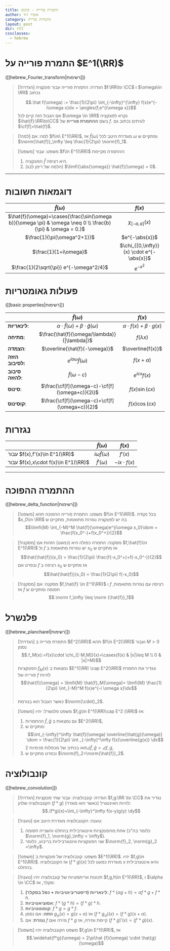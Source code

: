 ```yaml
---
title: התמרת פורייה - סיכום
author: אופיר דוד
category: התמרות פורייה
layout: post
dir: rtl
cssclasses:
  - hebrew
---
```

# התמרת פורייה על $E^1(\RR)$ 

([[hebrew_Fourier_transform|רשימות]])

> [!הגדרה] הגדרה: התמרת פורייה
> עבור פונקציה $f:\RR\to \CC$ ו $\omega\in \RR$ נכתוב
> 
> $$.\hat f(\omega) := \frac{1}{2\pi} \int_{-\infty}^{\infty} f(x)e^{-i\omega x}dx = \angles{f,e^{i\omega x}}$$
> אם הגבול הזה קיים לכל $\omega \in \RR$ נקרא לפונקציה $\hat{f}:\RR\to\CC$ בשם **ההתמרת פורייה** של $f$.
> לעיתים נכתוב גם $\cf[f]=\hat{f}$.


> [!למה] למה:
> אם $f\in\ E^1(\RR)$, אז $\hat{f}(\omega)$ מוגדרת היטב לכל $\omega$ ומתקיים ש $\norm{\hat{f}}_\infty \leq \frac{1}{2\pi} \norm{f}_1$.


> [!משפט] משפט:
> עבור $f\in E^1(\RR)$ ההתמרה מקיימת:
> 1. הפונקציה $\hat{f}$ היא רציפה.
> 2. (הלמה של רימן לבג) $\limfi{\abs{\omega}} \hat{f}(\omega) = 0$.

---
# דוגמאות חשובות

|                                             $\hat{f}(\omega)$                                              |                  $f(x)$                   |
| :--------------------------------------------------------------------------------------------------------: | :---------------------------------------: |
| $\hat{f}(\omega)=\cases{\frac{\sin(\omega b)}{\omega \pi} & \omega \neq 0 \\ \frac{b}{\pi} & \omega = 0.}$ |            $\chi_{[-a,a]}(x)$             |
|                                        $\frac{1}{\pi(\omega^2+1)}$                                         |              $e^{-\abs{x}}$               |
|                                           $\frac{1}{1+i\omega}$                                            | $\chi_{[0,\infty)}(x) \cdot e^{-\abs{x}}$ |
|                                  $\frac{1}{2\sqrt{\pi}} e^{-\omega^2/4}$                                   |                $e^{-x^2}$                 |

# פעולות גאומטריות

([[basic properties|רשימות]])

|                  |                      $\hat{f}(\omega)$                      |                  $f(x)$                  |
| ---------------- | :---------------: | :-----------------: |
| **לינאריות**:    | $\alpha  \cdot \hat{f}(\omega)+\beta \cdot \hat{g}(\omega)$ | $\alpha \cdot  f(x) + \beta \cdot  g(x)$ |
| **מתיחה**:       |        $\frac{\hat{f}(\omega/\lambda)}{\|\lambda\|}$        |              $f(\lambda x)$              |
| **הצמדה**:       |                $\overline{\hat{f}(-\omega)}$                |            $\overline{f(x)}$             |
| **הזזה לסיבוב:** |             $e^{i\alpha \omega}\hat{f}(\omega)$             |              $f(x+\alpha)$               |
| **סיבוב להזזה**: |                     $\hat{f}(\omega-c)$                     |              $e^{icx}f(x)$               |
| **סינוס**:       |       $\frac{\cf[f](\omega-c)-\cf[f](\omega+c)}{2i}$        |              $f(x)\sin(cx)$              |
| **קוסינוס**:     |        $\frac{\cf[f](\omega-c)+\cf[f](\omega+c)}{2}$        |              $f(x)\cos(cx)$              |

# נגזרות

|                                     | $\hat{f}(\omega)$                              | $f(x)$            |
| ---------------- | :---------------: | :-----------------: |
| עבור $f(x),f'(x)\in E^1(\RR)$       | $i\omega \hat{f}(\omega)$                      | $f'(x)$           |
| עבור $f(x),x\cdot f(x)\in E^1(\RR)$ | $\hat{f}'(\omega)$                             | $-ix\cdot f(x)$   |

---
# ההתמרה ההפוכה

([[hebrew_delta_function|רשימות]])

> [!משפט] משפט: התמרת פורייה ההפוכה
> תהא $f\in E^1(\RR)$. בכל נקודה $x_0\in \RR$ בה יש לפונקציה נגזרות מתואמות, מתקיים ש
> $$\limfi{M} \int_{-M}^M \hat{f}(\omega)e^{i\omega x_0}\dom = \frac{f(x_0^-)+f(x_0^+)}{2}$$ 


> [!מסקנה] מסקנה: התמרה כפולה היא (כמעט) הזהות
> אם $f,\hat{f}\in E^1(\RR)$  ול $f$ יש נגזרות מתואמות ב $x_0$ אז מתקיים ש 
> $$\hat{\hat{f}}(x_0) = \frac{1}{2\pi} \frac{f(-x_0^+)+f(-x_0^-)}{2}$$
> ובפרט אם $f$ רציפה ב $x_0$ אז מתקיים ש 
> $$\hat{\hat{f}}(x_0) = \frac{1}{2\pi} f(-x_0)$$


> [!מסקנה] מסקנה:
> אם $f,\hat{f} \in E^1(\RR)$ ו $f$ רציפה עם נגזרות מתואמות, אז $f$ חסומה ומתקיים ש 
> $$.\norm f_\infty \leq \norm {\hat{f}}_1$$

# פלנשרל

([[hebrew_plancharel|רשימות]])

> [!הגדרה] התמרת פורייה ב $E^2(\RR)$
> תהא $f\in E^2(\RR)$ ועבור $M>0$ נסמן 
> $$.f_M(x):=f(x)\cdot \chi_{[-M,M]}(x)=\cases{f(x) & |x|\leq M \\ 0 & |x|>M}$$
> הפונקציות $f_M(x)$ נמצאות ב $E^1(\RR) \cap E^2(\RR)$ ונגדיר את התמרת פורייה של $f$ להיות
>  $$\hat{f}(\omega) = \limfi{M} \hat{f}_M(\omega)= \limfi{M} \frac{1}{2\pi} \int_{-M}^M f(x)e^{-i \omega x}\dx$$  
>  כאשר הגבול הוא בנורמת $\norm{\cdot}_2$.


> [!משפט] משפט פלנשרל:
> יהיו $f,g\in E^1(\RR)\cap E^2 (\RR)$ אז:
> 1. ההתמרות $\hat{f}, \hat{g}$ גם נמצאות ב $E^2(\RR)$,
> 2. מתקיים ש:
>    $$\int_{-\infty}^\infty \hat{f}(\omega) \overline{\hat{g}(\omega)} \dom = \frac{1}{2\pi} \int _{-\infty}^\infty f(x)\overline{g(x)} \dx$$
>    או בכתיב של מכפלות פנימיות $2\pi\angles{\hat{f}, \hat{g}}=\angles{f,g}$,
> 3. ובפרט מתקיים ש $\norm{f}_2=\norm{\hat{f}}_2$.

# קונבולוציה

([[hebrew_convolution]])

> [!הגדרה] הגדרה: קונבולוציה:
> עבור שתי פונקציות $f,g:\RR \to \CC$ נגדיר את הקונבולוציה שלהן $(f*g)$ להיות האינטגרל (כאשר הוא מוגדר):
> $$.(f*g)(x)=\int_{-\infty}^\infty f(x-y)g(y) \dy$$

> [!טענה] טענה:
> הקונבולוציה מוגדרת היטב אם:
> 1. אחת מהפונקציות אינטגרבילית בהחלט והשנייה חסומה (כלומר בה"כ $\norm{f}_1, \norm{g}_\infty < \infty$).
> 2. שני הפונקציות אינטגרביליות בריבוע, כלומר $\norm{f}_2, \norm{g}_2 <\infty$.

> [!משפט] משפט: קונבולוציה של פונקציות ב $E^1(\RR)$.
> יהיו $f,g\in E^1(\RR)$. אז הקונבולוציה $(f*g)(x)$ מוגדרת כמעט לכל $x$ והיא אינטגרבילית בהחלט.

> [!טענה] תכונות אריתמטיות של קונבולוציה
> יהיו $f,g,h\in E^1(\RR)$, ו $\alpha \in \CC$ סקלר, אז:
> 1. **לינאריות (דיסטריביוטיביות + כפל בסקלר)**: $f*(\alpha g + h) = \alpha f*g + f*h$.
> 2. **אסוציאטיביות**: $f*(g*h)=(f*g)*h$.
> 3. **קומוטטיביות**: $f*g=g*f$.
> 4. **הזזה**: אם נסמן $g_\alpha(x)=g(x+\alpha)$ אז $(f*g_\alpha)(x)=(f*g)(x+\alpha)$.
> 5. **נגזרת**: אם $f$ גזירה ואם $f*g$ קיימת וגזירה, אז $(f*g)'(x)=(f'*g)(x)$.

> [!משפט] משפט הקונבולוציה
> יהיו $f,g\in E^1(\RR)$, אז 
> $$.\widehat{f*g}(\omega) = 2\pi\hat {f}(\omega) \cdot \hat{g}(\omega)$$

